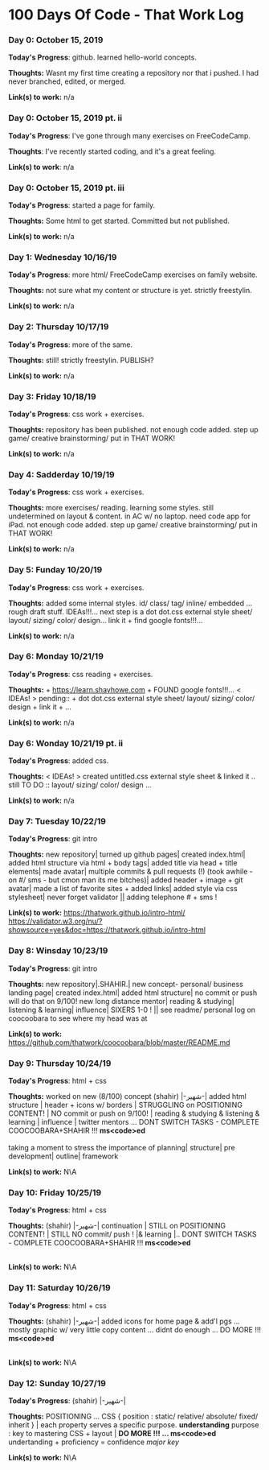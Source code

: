 # 100 Days Of Code - That Work Log


### Day 0: October 15, 2019

**Today's Progress**: github. learned hello-world concepts.

**Thoughts:** Wasnt my first time creating a repository nor that i pushed. I had never branched, edited, or merged.

**Link(s) to work:** n/a


### Day 0: October 15, 2019 pt. ii

**Today's Progress**: I've gone through many exercises on FreeCodeCamp.

**Thoughts**: I've recently started coding, and it's a great feeling.

**Link(s) to work**: n/a


### Day 0: October 15, 2019 pt. iii

**Today's Progress**: started a page for family. 

**Thoughts:** Some html to get started. Committed but not published.

**Link(s) to work:** n/a


### Day 1: Wednesday 10/16/19

**Today's Progress**: more html/ FreeCodeCamp exercises on family website.

**Thoughts:** not sure what my content or structure is yet. strictly freestylin. 

**Link(s) to work:** n/a 


### Day 2: Thursday 10/17/19

**Today's Progress**: more of the same.

**Thoughts:** still! strictly freestylin. PUBLISH?

**Link(s) to work:** n/a 


### Day 3: Friday 10/18/19

**Today's Progress**: css work + exercises.

**Thoughts:** repository has been published. not enough code added. step up game/ creative brainstorming/ put in THAT WORK!  

**Link(s) to work:** n/a 


### Day 4: Sadderday 10/19/19

**Today's Progress**: css work + exercises.

**Thoughts:** more exercises/ reading. learning some styles. still undetermined on layout & content. 
in AC w/ no laptop. need code app for iPad. not enough code added. step up game/ creative brainstorming/ put in THAT WORK!  

**Link(s) to work:** n/a 


### Day 5: Funday 10/20/19

**Today's Progress**: css work + exercises.

**Thoughts:**  added some internal styles. id/ class/ tag/ inline/ embedded  ... rough draft stuff. IDEAs!!!... next step is a dot dot.css external style sheet/ layout/ sizing/ color/ design...
link it + find google fonts!!!...

**Link(s) to work:** n/a 


### Day 6: Monday 10/21/19

**Today's Progress**: css reading + exercises.

**Thoughts:**  + https://learn.shayhowe.com + FOUND google fonts!!!... < IDEAs! > 
pending:: + dot dot.css external style sheet/ layout/ sizing/ color/ design + link it + ...

**Link(s) to work:** n/a 


### Day 6: Wonday 10/21/19 pt. ii

**Today's Progress**: added css.

**Thoughts:**  < IDEAs! > 
created untitled.css external style sheet & linked it ..
still TO DO :: layout/ sizing/ color/ design ...

**Link(s) to work:** n/a


### Day 7: Tuesday 10/22/19

**Today's Progress**: git intro

**Thoughts:**  new repository| turned up github pages| created index.html| added html structure via html + body tags| added title via head + title elements| made avatar| multiple commits & pull requests (!) (took awhile - on #/ sms - but cmon man its me bitches)| added header + image + git avatar| made a list of favorite sites + added links| added style via css stylesheet| never forget validator || adding telephone # + sms !

**Link(s) to work:** https://thatwork.github.io/intro-html/
https://validator.w3.org/nu/?showsource=yes&doc=https://thatwork.github.io/intro-html


### Day 8: Winsday 10/23/19

**Today's Progress**: git intro

**Thoughts:**  new repository|.SHAHIR.| new concept- personal/ business landing page| created index.html| added html structure| no commit or push will do that on 9/100! new long distance mentor| reading & studying| listening & learning| influence| SIXERS 1-0 ! || see readme/ personal log on coocoobara to see where my head was at

**Link(s) to work:** https://github.com/thatwork/coocoobara/blob/master/README.md


### Day 9: Thursday 10/24/19

**Today's Progress**: html + css

**Thoughts:**  worked on new (8/100) concept (shahir) |-شهير-| added html structure | header + icons w/ borders | STRUGGLING on POSITIONING CONTENT! | NO commit or push on 9/100! | reading & studying & listening & learning | influence | twitter mentors ... DONT SWITCH TASKS - COMPLETE COOCOOBARA+SHAHIR !!! <b>ms&#60;code&#62;ed</b> <br> <br>
taking a moment to stress the importance of planning| structure| pre development| outline| framework

**Link(s) to work:** N\A


### Day 10: Friday 10/25/19

**Today's Progress**: html + css

**Thoughts:**  (shahir) |-شهير-| continuation | STILL on POSITIONING CONTENT! | STILL NO commit/ push ! |& learning |.. DONT SWITCH TASKS - COMPLETE COOCOOBARA+SHAHIR !!! <b>ms&#60;code&#62;ed</b> <br> <br>

**Link(s) to work:** N\A


### Day 11: Saturday 10/26/19

**Today's Progress**: html + css

**Thoughts:**  (shahir) |-شهير-| added icons for home page & add'l pgs ... mostly graphic w/ very little copy content ... didnt do enough ... DO MORE !!! <b>ms&#60;code&#62;ed</b> <br> <br>

**Link(s) to work:** N\A


### Day 12: Sunday 10/27/19

**Today's Progress**: (shahir) |-شهير-|

**Thoughts:**  POSITIONING ... CSS { position : static/ relative/ absolute/ fixed/ inherit } | each property serves a specific purpose. <strong>understanding</strong> purpose : key to mastering CSS + layout | <b>DO MORE !!! ... ms&#60;code&#62;ed</b> <br> 
undertanding + proficiency = confidence <i>major key</i>

**Link(s) to work:** N\A






<!--
1. [Find the Longest Word in a String](https://www.freecodecamp.com/challenges/find-the-longest-word-in-a-string)
2. [Title Case a Sentence](https://www.freecodecamp.com/challenges/title-case-a-sentence)
